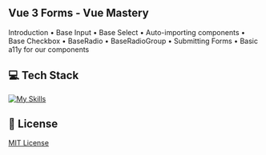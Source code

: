## Vue 3 Forms - Vue Mastery
Introduction
• Base Input
• Base Select
• Auto-importing components
• Base Checkbox
• BaseRadio
• BaseRadioGroup
• Submitting Forms
• Basic a11y for our components

## 💻 Tech Stack
[![My Skills](https://skillicons.dev/icons?i=javascript,typescript,vue,nuxt)](https://skillicons.dev)

## 🔐 License
[MIT License](LICENSE) 